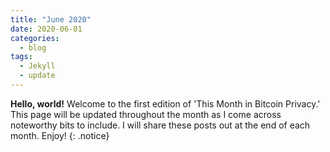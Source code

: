 ```yaml
---
title: "June 2020"
date: 2020-06-01
categories:
  - blog
tags:
  - Jekyll
  - update
---
```


**Hello, world!** Welcome to the first edition of 'This Month in Bitcoin Privacy.' This page will be updated throughout the month as I come across noteworthy bits to include. I will share these posts out at the end of each month. Enjoy! {: .notice}
